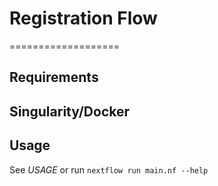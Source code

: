 # Registration Flow
===================



Requirements
------------


Singularity/Docker
-----------

Usage
-----

See *USAGE* or run `nextflow run main.nf --help`

